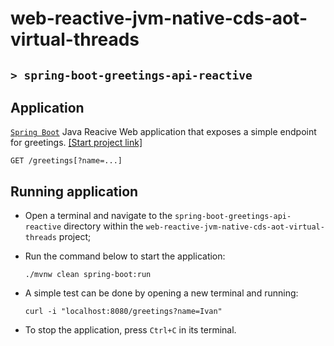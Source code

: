 # web-reactive-jvm-native-cds-aot-virtual-threads
## `> spring-boot-greetings-api-reactive`

## Application

[`Spring Boot`](https://docs.spring.io/spring-boot/index.html) Java Reacive Web application that exposes a simple endpoint for greetings. [[Start project link]](https://start.spring.io/#!type=maven-project&language=java&platformVersion=3.4.3&packaging=jar&jvmVersion=21&groupId=com.ivanfranchin&artifactId=spring-boot-greetings-api-reactive&name=spring-boot-greetings-api-reactive&description=Demo%20project%20for%20Spring%20Boot&packageName=com.ivanfranchin.springbootgreetingsapireactive&dependencies=webflux)
```
GET /greetings[?name=...]
```

## Running application

- Open a terminal and navigate to the `spring-boot-greetings-api-reactive` directory within the `web-reactive-jvm-native-cds-aot-virtual-threads` project;

- Run the command below to start the application:
  ```
  ./mvnw clean spring-boot:run
  ```

- A simple test can be done by opening a new terminal and running:
  ```
  curl -i "localhost:8080/greetings?name=Ivan"
  ```

- To stop the application, press `Ctrl+C` in its terminal.
